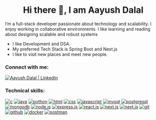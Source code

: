 <h1 align="center">Hi there 👋, I am Aayush Dalal</h1>

<p>I’m a full-stack developer passionate about technology and scalability. I enjoy working in collaborative environments. I like learning and reading about designing scalable and robust systems</p>

<ul>
  <li>I like Development and DSA.</li>
  <li>My preferred Tech Stack is Spring Boot and Next.js</li>
  <li>I like to visit new places and meet new people.</li>
</ul>

<h3>Connect with me:</h3>
<p><a href="https://www.linkedin.com/in/aayushdalal"><img src="https://skillicons.dev/icons?i=linkedin" alt="Aayush Dalal | LinkedIn"/></a></p>

<h3>Technical skills:</h3>
<a href=""><img src="https://skillicons.dev/icons?i=c" alt="c" title="C"/></a>
<a href=""><img src="https://skillicons.dev/icons?i=java" alt="java" title="Java"/></a>
<a href=""><img src="https://skillicons.dev/icons?i=python" alt="python" title="Python"/></a>
<a href=""><img src="https://skillicons.dev/icons?i=html" alt="html" title="HTML5"/></a>
<a href=""><img src="https://skillicons.dev/icons?i=css" alt="css" title="CSS3"/></a>
<a href=""><img src="https://skillicons.dev/icons?i=js" alt="javascript" title="Javascript"/></a>
<a href=""><img src="https://skillicons.dev/icons?i=mysql" alt="mysql" title="MySQL"/></a>
<a href=""><img src="https://skillicons.dev/icons?i=postgresql" alt="postgresql" title="PostgreSQL"/></a>
<a href=""><img src="https://skillicons.dev/icons?i=mongodb" alt="mongodb" title="MongoDB"/></a>
<a href=""><img src="https://skillicons.dev/icons?i=nodejs" alt="node.js" title="Node.js"/></a>
<a href=""><img src="https://skillicons.dev/icons?i=express" alt="express.js" title="Express.js"/></a>
<a href=""><img src="https://skillicons.dev/icons?i=react" alt="react.js" title="React.js"/></a>
<a href=""><img src="https://skillicons.dev/icons?i=next" alt="next.js" title="Next.js"/></a>
<a href=""><img src="https://skillicons.dev/icons?i=spring" alt="next.js" title="Spring Boot"/></a>
<a href=""><img src="https://skillicons.dev/icons?i=git" alt="git" title="Git"/></a>
<a href=""><img src="https://skillicons.dev/icons?i=github" alt="github" title="Github"/></a>
<a href=""><img src="https://skillicons.dev/icons?i=docker" alt="docker" title="Docker"/></a>
<a href=""><img src="https://skillicons.dev/icons?i=postman" alt="postman" title="Postman"/></a>

